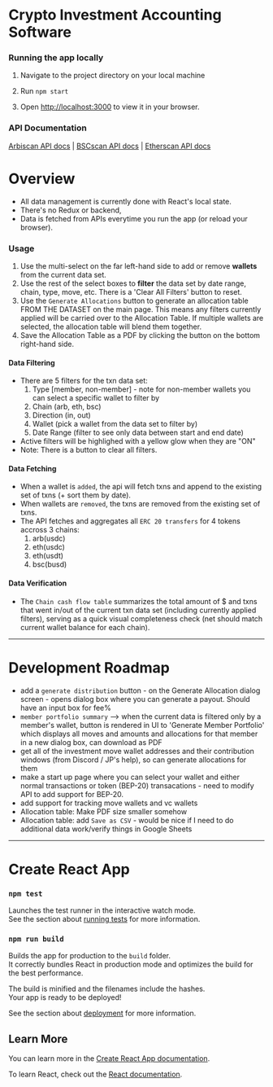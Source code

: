 # Crypto Investment Accounting Software

### Running the app locally

1. Navigate to the project directory on your local machine

2. Run `npm start`

3. Open [http://localhost:3000](http://localhost:3000) to view it in your browser.


### API Documentation
[Arbiscan API docs](https://docs.arbiscan.io/)  |  [BSCscan API docs](https://docs.bscscan.com/)  |  [Etherscan API docs](https://docs.etherscan.io/)

# Overview
- All data management is currently done with React's local state.  
- There's no Redux or backend, 
- Data is fetched from APIs everytime you run the app (or reload your browser).

### Usage
1. Use the multi-select on the far left-hand side to add or remove **wallets** from the current data set.
2. Use the rest of the select boxes to **filter** the data set by date range, chain, type, move, etc.  There is a 'Clear All Filters' button to reset.
3. Use the `Generate Allocations` button to generate an allocation table FROM THE DATASET on the main page.  This means any filters currently applied will be carried over to the Allocation Table.  If multiple wallets are selected, the allocation table will blend them together.
4. Save the Allocation Table as a PDF by clicking the button on the bottom right-hand side.

#### Data Filtering
- There are 5 filters for the txn data set:
    1. Type [member, non-member] - note for non-member wallets you can select a specific wallet to filter by
    2. Chain (arb, eth, bsc)
    3. Direction (in, out)
    4. Wallet (pick a wallet from the data set to filter by)
    5. Date Range (filter to see only data between start and end date)
- Active filters will be highlighed with a yellow glow when they are "ON"
- Note:  There is a button to clear all filters.

#### Data Fetching
- When a wallet is `added`, the api will fetch txns and append to the existing set of txns (+ sort them by date).
- When wallets are `removed`, the txns are removed from the existing set of txns. 
- The API fetches and aggregates all `ERC 20 transfers` for 4 tokens accross 3 chains:
    1. arb(usdc)
    2. eth(usdc)
    3. eth(usdt)
    4. bsc(busd)

#### Data Verification
- The `Chain cash flow table` summarizes the total amount of $ and txns that went in/out of the current txn data set (including currently applied filters), serving as a quick visual completeness check (net should match current wallet balance for each chain).

---------
# Development Roadmap

- add a `generate distribution` button - on the Generate Allocation dialog screen - opens dialog box where you can generate a payout.  Should have an input box for fee%
- `member portfolio summary` --> when the current data is filtered only by a member's wallet, button is rendered in UI to 'Generate Member Portfolio'
which displays all moves and amounts and allocations for that member in a new dialog box, can download as PDF
- get all of the investment move wallet addresses and their contribution windows (from Discord / JP's help), so can generate allocations for them
- make a start up page where you can select your wallet and either normal transactions or token (BEP-20) transacations - need to modify API to add support for BEP-20.
- add support for tracking move wallets and vc wallets
- Allocation table:  Make PDF size smaller somehow
- Allocation table:  add `Save as CSV` - would be nice if I need to do additional data work/verify things in Google Sheets


---------

# Create React App

### `npm test`

Launches the test runner in the interactive watch mode.\
See the section about [running tests](https://facebook.github.io/create-react-app/docs/running-tests) for more information.

### `npm run build`

Builds the app for production to the `build` folder.\
It correctly bundles React in production mode and optimizes the build for the best performance.

The build is minified and the filenames include the hashes.\
Your app is ready to be deployed!

See the section about [deployment](https://facebook.github.io/create-react-app/docs/deployment) for more information.

## Learn More

You can learn more in the [Create React App documentation](https://facebook.github.io/create-react-app/docs/getting-started).

To learn React, check out the [React documentation](https://reactjs.org/).

